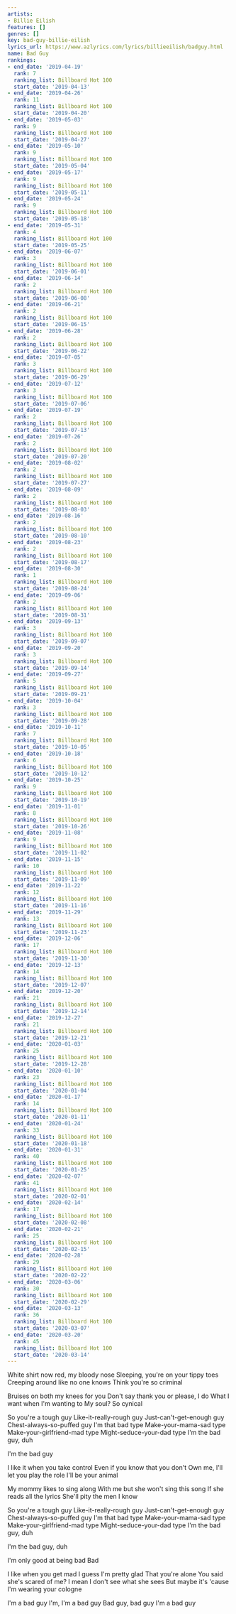```yaml
---
artists:
- Billie Eilish
features: []
genres: []
key: bad-guy-billie-eilish
lyrics_url: https://www.azlyrics.com/lyrics/billieeilish/badguy.html
name: Bad Guy
rankings:
- end_date: '2019-04-19'
  rank: 7
  ranking_list: Billboard Hot 100
  start_date: '2019-04-13'
- end_date: '2019-04-26'
  rank: 11
  ranking_list: Billboard Hot 100
  start_date: '2019-04-20'
- end_date: '2019-05-03'
  rank: 9
  ranking_list: Billboard Hot 100
  start_date: '2019-04-27'
- end_date: '2019-05-10'
  rank: 9
  ranking_list: Billboard Hot 100
  start_date: '2019-05-04'
- end_date: '2019-05-17'
  rank: 9
  ranking_list: Billboard Hot 100
  start_date: '2019-05-11'
- end_date: '2019-05-24'
  rank: 9
  ranking_list: Billboard Hot 100
  start_date: '2019-05-18'
- end_date: '2019-05-31'
  rank: 4
  ranking_list: Billboard Hot 100
  start_date: '2019-05-25'
- end_date: '2019-06-07'
  rank: 3
  ranking_list: Billboard Hot 100
  start_date: '2019-06-01'
- end_date: '2019-06-14'
  rank: 2
  ranking_list: Billboard Hot 100
  start_date: '2019-06-08'
- end_date: '2019-06-21'
  rank: 2
  ranking_list: Billboard Hot 100
  start_date: '2019-06-15'
- end_date: '2019-06-28'
  rank: 2
  ranking_list: Billboard Hot 100
  start_date: '2019-06-22'
- end_date: '2019-07-05'
  rank: 3
  ranking_list: Billboard Hot 100
  start_date: '2019-06-29'
- end_date: '2019-07-12'
  rank: 3
  ranking_list: Billboard Hot 100
  start_date: '2019-07-06'
- end_date: '2019-07-19'
  rank: 2
  ranking_list: Billboard Hot 100
  start_date: '2019-07-13'
- end_date: '2019-07-26'
  rank: 2
  ranking_list: Billboard Hot 100
  start_date: '2019-07-20'
- end_date: '2019-08-02'
  rank: 2
  ranking_list: Billboard Hot 100
  start_date: '2019-07-27'
- end_date: '2019-08-09'
  rank: 2
  ranking_list: Billboard Hot 100
  start_date: '2019-08-03'
- end_date: '2019-08-16'
  rank: 2
  ranking_list: Billboard Hot 100
  start_date: '2019-08-10'
- end_date: '2019-08-23'
  rank: 2
  ranking_list: Billboard Hot 100
  start_date: '2019-08-17'
- end_date: '2019-08-30'
  rank: 1
  ranking_list: Billboard Hot 100
  start_date: '2019-08-24'
- end_date: '2019-09-06'
  rank: 2
  ranking_list: Billboard Hot 100
  start_date: '2019-08-31'
- end_date: '2019-09-13'
  rank: 3
  ranking_list: Billboard Hot 100
  start_date: '2019-09-07'
- end_date: '2019-09-20'
  rank: 3
  ranking_list: Billboard Hot 100
  start_date: '2019-09-14'
- end_date: '2019-09-27'
  rank: 5
  ranking_list: Billboard Hot 100
  start_date: '2019-09-21'
- end_date: '2019-10-04'
  rank: 3
  ranking_list: Billboard Hot 100
  start_date: '2019-09-28'
- end_date: '2019-10-11'
  rank: 7
  ranking_list: Billboard Hot 100
  start_date: '2019-10-05'
- end_date: '2019-10-18'
  rank: 6
  ranking_list: Billboard Hot 100
  start_date: '2019-10-12'
- end_date: '2019-10-25'
  rank: 9
  ranking_list: Billboard Hot 100
  start_date: '2019-10-19'
- end_date: '2019-11-01'
  rank: 8
  ranking_list: Billboard Hot 100
  start_date: '2019-10-26'
- end_date: '2019-11-08'
  rank: 9
  ranking_list: Billboard Hot 100
  start_date: '2019-11-02'
- end_date: '2019-11-15'
  rank: 10
  ranking_list: Billboard Hot 100
  start_date: '2019-11-09'
- end_date: '2019-11-22'
  rank: 12
  ranking_list: Billboard Hot 100
  start_date: '2019-11-16'
- end_date: '2019-11-29'
  rank: 13
  ranking_list: Billboard Hot 100
  start_date: '2019-11-23'
- end_date: '2019-12-06'
  rank: 17
  ranking_list: Billboard Hot 100
  start_date: '2019-11-30'
- end_date: '2019-12-13'
  rank: 14
  ranking_list: Billboard Hot 100
  start_date: '2019-12-07'
- end_date: '2019-12-20'
  rank: 21
  ranking_list: Billboard Hot 100
  start_date: '2019-12-14'
- end_date: '2019-12-27'
  rank: 21
  ranking_list: Billboard Hot 100
  start_date: '2019-12-21'
- end_date: '2020-01-03'
  rank: 25
  ranking_list: Billboard Hot 100
  start_date: '2019-12-28'
- end_date: '2020-01-10'
  rank: 23
  ranking_list: Billboard Hot 100
  start_date: '2020-01-04'
- end_date: '2020-01-17'
  rank: 14
  ranking_list: Billboard Hot 100
  start_date: '2020-01-11'
- end_date: '2020-01-24'
  rank: 33
  ranking_list: Billboard Hot 100
  start_date: '2020-01-18'
- end_date: '2020-01-31'
  rank: 40
  ranking_list: Billboard Hot 100
  start_date: '2020-01-25'
- end_date: '2020-02-07'
  rank: 41
  ranking_list: Billboard Hot 100
  start_date: '2020-02-01'
- end_date: '2020-02-14'
  rank: 17
  ranking_list: Billboard Hot 100
  start_date: '2020-02-08'
- end_date: '2020-02-21'
  rank: 25
  ranking_list: Billboard Hot 100
  start_date: '2020-02-15'
- end_date: '2020-02-28'
  rank: 29
  ranking_list: Billboard Hot 100
  start_date: '2020-02-22'
- end_date: '2020-03-06'
  rank: 30
  ranking_list: Billboard Hot 100
  start_date: '2020-02-29'
- end_date: '2020-03-13'
  rank: 36
  ranking_list: Billboard Hot 100
  start_date: '2020-03-07'
- end_date: '2020-03-20'
  rank: 45
  ranking_list: Billboard Hot 100
  start_date: '2020-03-14'
---
```


White shirt now red, my bloody nose
Sleeping, you're on your tippy toes
Creeping around like no one knows
Think you're so criminal

Bruises on both my knees for you
Don't say thank you or please, I do
What I want when I'm wanting to
My soul? So cynical

So you're a tough guy
Like-it-really-rough guy
Just-can't-get-enough guy
Chest-always-so-puffed guy
I'm that bad type
Make-your-mama-sad type
Make-your-girlfriend-mad type
Might-seduce-your-dad type
I'm the bad guy, duh

I'm the bad guy

I like it when you take control
Even if you know that you don't
Own me, I'll let you play the role
I'll be your animal

My mommy likes to sing along
With me but she won't sing this song
If she reads all the lyrics
She'll pity the men I know

So you're a tough guy
Like-it-really-rough guy
Just-can't-get-enough guy
Chest-always-so-puffed guy
I'm that bad type
Make-your-mama-sad type
Make-your-girlfriend-mad type
Might-seduce-your-dad type
I'm the bad guy, duh

I'm the bad guy, duh

I'm only good at being bad
Bad

I like when you get mad
I guess I'm pretty glad
That you're alone
You said she's scared of me?
I mean
I don't see what she sees
But maybe it's 'cause I'm wearing your cologne

I'm a bad guy
I'm, I'm a bad guy
Bad guy, bad guy
I'm a bad guy



